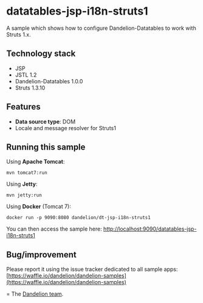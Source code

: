 datatables-jsp-i18n-struts1
=================================================================

A sample which shows how to configure Dandelion-Datatables to work with Struts 1.x.

## Technology stack

 - JSP 
 - JSTL 1.2
 - Dandelion-Datatables 1.0.0
 - Struts 1.3.10

## Features
		
 - __Data source type__: DOM
 - Locale and message resolver for Struts1

## Running this sample

Using __Apache Tomcat__:

    mvn tomcat7:run

Using __Jetty__:

    mvn jetty:run

Using __Docker__ (Tomcat 7):

    docker run -p 9090:8080 dandelion/dt-jsp-i18n-struts1

You can then access the sample here: [http://localhost:9090/datatables-jsp-i18n-struts1](http://localhost:9090/datatables-jsp-i18n-struts1)

## Bug/improvement

Please report it using the issue tracker dedicated to all sample apps: [https://waffle.io/dandelion/dandelion-samples](https://waffle.io/dandelion/dandelion-samples)

=
The [Dandelion team](http://dandelion.github.io/team/).